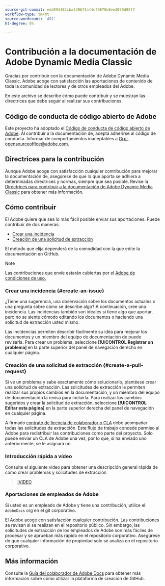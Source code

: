 ```yaml
---
source-git-commit: edd893482cbafd9674a44cf9878b8ee3079d98f7
workflow-type: tm+mt
source-wordcount: '492'
ht-degree: 0%

---
```

# Contribución a la documentación de Adobe Dynamic Media Classic

Gracias por contribuir con la documentación de Adobe Dynamic Media Classic. Adobe acoge con satisfacción las aportaciones de contenido de toda la comunidad de lectores y de otros empleados del Adobe.

En este archivo se describe cómo puede contribuir y se muestran las directrices que debe seguir al realizar sus contribuciones.

## Código de conducta de código abierto de Adobe

Este proyecto ha adoptado el [Código de conducta de código abierto de Adobe](code-of-conduct.md). Al contribuir a la documentación de, acepta adherirse al código de conducta. Informar de comportamientos inaceptables a [Grp-opensourceoffice@adobe.com](mailto:Grp-opensourceoffice@adobe.com).

## Directrices para la contribución

Aunque Adobe acoge con satisfacción cualquier contribución para mejorar la documentación de, asegúrese de que lo que aporta se adhiera a determinadas directrices y normas, siempre que sea posible. Revise la [Directrices para contribuir a la documentación de Adobe Dynamic Media Classic](guidelines.md) para obtener más información.

## Cómo contribuir

El Adobe quiere que sea lo más fácil posible enviar sus aportaciones. Puede contribuir de dos maneras:

* [Crear una incidencia](#create-an-issue)
* [Creación de una solicitud de extracción](#create-a-pull-request)

El método que elija dependerá de la comodidad con la que edite la documentación en GitHub.

>[!NOTE]
>
>Las contribuciones que envíe estarán cubiertas por el [Adobe de condiciones de uso.](https://www.adobe.com/legal/terms.html)

### Crear una incidencia {#create-an-issue}

¿Tiene una sugerencia, una observación sobre los documentos actuales o una pregunta sobre cómo se describe algo? A continuación, cree una incidencia. Las incidencias también son ideales si tiene algo que aportar, pero no se siente cómodo editando los documentos o haciendo una solicitud de extracción usted mismo.

Las incidencias permiten describir fácilmente su idea para mejorar los documentos y un miembro del equipo de documentación de puede revisarla. Para crear un problema, seleccione **[!UICONTROL Registrar un problema]** en la parte superior del panel de navegación derecho en cualquier página.

### Creación de una solicitud de extracción {#create-a-pull-request}

Si ve un problema y sabe exactamente cómo solucionarlo, plantéese crear una solicitud de extracción. Las solicitudes de extracción le permiten realizar sus propios cambios en la documentación, y un miembro del equipo de documentación la revisa para incluirla. Para realizar los cambios sugeridos y crear la solicitud de extracción, seleccione **[!UICONTROL Editar esta página]** en la parte superior derecha del panel de navegación en cualquier página.

A firmado [contrato de licencia de colaborador o CLA](https://opensource.adobe.com/cla.html) debe acompañar todas las solicitudes de extracción. Este flujo de trabajo concede permiso al Adobe para redistribuir las contribuciones como parte del proyecto. Solo puede enviar un CLA de Adobe una vez, por lo que, si ha enviado uno anteriormente, se le asignará un.

### Introducción rápida a vídeo

Consulte el siguiente vídeo para obtener una descripción general rápida de cómo crear problemas y solicitudes de extracción.

>[!VIDEO](https://video.tv.adobe.com/v/27069)

### Aportaciones de empleados de Adobe

Si usted es un empleado de Adobe y tiene una contribución, utilice el `AdobeDocs` org en el git corporativo.

El Adobe acoge con satisfacción cualquier contribución. Las contribuciones se revisan si se realizan en el repositorio público. Sin embargo, las solicitudes de extracción de los empleados de Adobe son más fáciles de procesar y se aprueban más rápido en el repositorio corporativo. Asegúrese de que cualquier información de propiedad solo se analiza en el repositorio corporativo.

## Más información

Consulte la [Guía del colaborador de Adobe Docs](https://experienceleague.adobe.com/en/docs/contributor/contributor-guide/introduction) para obtener más información sobre cómo utilizar la plataforma de creación de GitHub.
